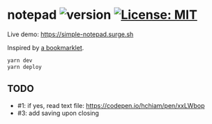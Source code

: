 # notepad ![version](https://img.shields.io/github/release/hchiam/notepad?style=for-the-badge) [![License: MIT](https://img.shields.io/badge/License-MIT-yellow.svg?style=for-the-badge)](https://github.com/hchiam/notepad/blob/main/LICENSE)

Live demo: <https://simple-notepad.surge.sh>

Inspired by [a bookmarklet](https://github.com/hchiam/learning-js/blob/33ffac8c6be085fb67d98d935da486f51314350e/bookmarklets/notepad.html).

```bash
yarn dev
yarn deploy
```

## TODO

- #1: if yes, read text file: <https://codepen.io/hchiam/pen/xxLWbop>
- #3: add saving upon closing
